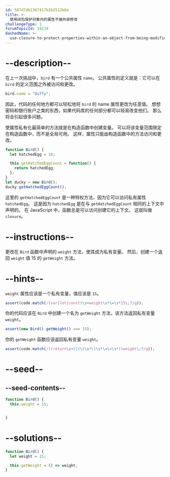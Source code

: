 ```yaml
---
id: 587d7db2367417b2b2512b8a
title: >-
  使用闭包保护对象内的属性不被外部修改
challengeType: 1
forumTopicId: 18234
dashedName: >-
  use-closure-to-protect-properties-within-an-object-from-being-modified-externally
---
```


# --description--

在上一次挑战中，`bird` 有一个公共属性 `name`。 公共属性的定义就是：它可以在 `bird` 的定义范围之外被访问和更改。

```js
bird.name = "Duffy";
```

因此，代码的任何地方都可以轻松地将 `bird` 的 name 属性更改为任意值。 想想密码和银行账户之类的东西，如果代码库的任何部分都可以轻易改变他们。 那么将会引起很多问题。

使属性私有化最简单的方法就是在构造函数中创建变量。 可以将该变量范围限定在构造函数中，而不是全局可用。 这样，属性只能由构造函数中的方法访问和更改。

```js
function Bird() {
  let hatchedEgg = 10;

  this.getHatchedEggCount = function() { 
    return hatchedEgg;
  };
}
let ducky = new Bird();
ducky.getHatchedEggCount();
```

这里的 `getHatchedEggCount` 是一种特权方法，因为它可以访问私有属性 `hatchedEgg`。 这是因为 `hatchedEgg` 是在与 `getHatchedEggCount` 相同的上下文中声明的。 在 JavaScript 中，函数总是可以访问创建它的上下文。 这就叫做 `closure`。

# --instructions--

更改在 `Bird` 函数中声明的 `weight` 方法，使其成为私有变量。 然后，创建一个返回 `weight` 值 15 的 `getWeight` 方法。

# --hints--

`weight` 属性应该是一个私有变量，值应该是 `15`。

```js
assert(code.match(/(var|let|const)\s+weight\s*\=\s*15\;?/g));
```

你的代码应该在 `Bird` 中创建一个名为 `getWeight` 方法，该方法返回私有变量 `weight`。

```js
assert(new Bird().getWeight() === 15);
```

你的 `getWeight` 函数应该返回私有变量 `weight`。

```js
assert(code.match(/((return\s+)|(\(\s*\)\s*\=\>\s*))weight\;?/g));
```

# --seed--

## --seed-contents--

```js
function Bird() {
  this.weight = 15;


}
```

# --solutions--

```js
function Bird() {
  let weight = 15;

  this.getWeight = () => weight;
}
```
